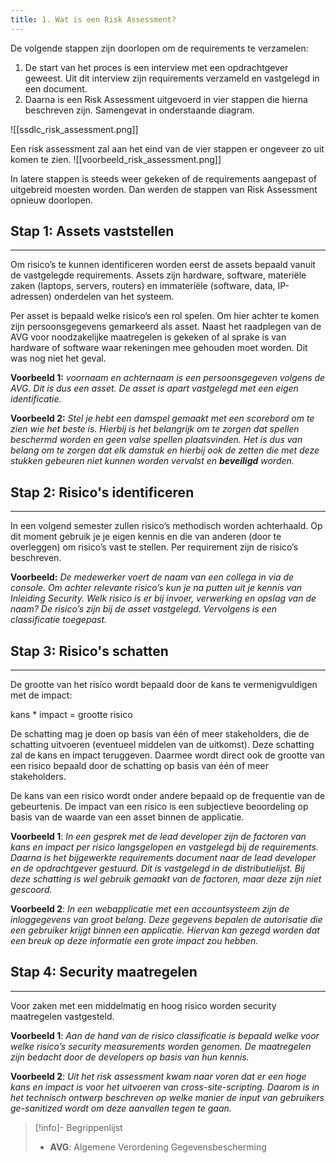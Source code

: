 ```yaml
---
title: 1. Wat is een Risk Assessment?
---
```

De volgende stappen zijn doorlopen om de requirements te verzamelen: 
1. De start van het proces is een interview met een opdrachtgever geweest. Uit dit interview zijn requirements verzameld en vastgelegd in een document. 
2. Daarna is een Risk Assessment uitgevoerd in vier stappen die hierna beschreven zijn. Samengevat in onderstaande diagram.

![[ssdlc_risk_assessment.png]]

Een risk assessment zal aan het eind van de vier stappen er ongeveer zo uit komen te zien.
![[voorbeeld_risk_assessment.png]]

In latere stappen is steeds weer gekeken of de requirements aangepast of uitgebreid moesten worden. Dan werden de stappen van Risk Assessment opnieuw doorlopen. 
## Stap 1: Assets vaststellen
---
Om risico’s te kunnen identificeren worden eerst de assets bepaald vanuit de vastgelegde requirements. Assets zijn hardware, software, materiële zaken (laptops, servers, routers) en immateriële (software, data, IP-adressen) onderdelen van het systeem.  

Per asset is bepaald welke risico’s een rol spelen. Om hier achter te komen zijn persoonsgegevens gemarkeerd als asset. Naast het raadplegen van de AVG voor noodzakelijke maatregelen is gekeken of al sprake is van hardware of software waar rekeningen mee gehouden moet worden. Dit was nog niet het geval.

**Voorbeeld 1:** 
_voornaam en achternaam is een persoonsgegeven volgens de AVG. Dit is dus een asset. De asset is apart vastgelegd met een eigen identificatie._

**Voorbeeld 2:**
_Stel je hebt een damspel gemaakt met een scorebord om te zien wie het beste is. Hierbij is het belangrijk om te zorgen dat spellen beschermd worden en geen valse spellen plaatsvinden. Het is dus van belang om te zorgen dat elk damstuk en hierbij ook de zetten die met deze stukken gebeuren niet kunnen worden vervalst en ***beveiligd*** worden._
## Stap 2: Risico's identificeren
---
In een volgend semester zullen risico’s methodisch worden achterhaald. Op dit moment gebruik je je eigen kennis en die van anderen (door te overleggen) om risico’s vast te stellen. Per requirement zijn de risico’s beschreven.

**Voorbeeld:** 
_De medewerker voert de naam van een collega in via de console. Om achter relevante risico’s kun je na putten uit je kennis van Inleiding Security. Welk risico is er bij invoer, verwerking en opslag van de naam? De risico’s zijn bij de asset vastgelegd. Vervolgens is een classificatie toegepast._
## Stap 3: Risico's schatten
---
De grootte van het risico wordt bepaald door de kans te vermenigvuldigen met de impact:

kans * impact = grootte risico

De schatting mag je doen op basis van één of meer stakeholders, die de schatting uitvoeren (eventueel middelen van de uitkomst). 
Deze schatting zal de kans en impact teruggeven. Daarmee wordt direct ook de grootte van een risico bepaald door de schatting op basis van één of meer stakeholders.

De kans van een risico wordt onder andere bepaald op de frequentie van de gebeurtenis. De impact van een risico is een subjectieve beoordeling op basis van de waarde van een asset binnen de applicatie.

**Voorbeeld 1**: 
_In een gesprek met de lead developer zijn de factoren van kans en impact per risico langsgelopen en vastgelegd bij de requirements. Daarna is het bijgewerkte requirements document naar de lead developer en de opdrachtgever gestuurd. Dit is vastgelegd in de distributielijst. Bij deze schatting is wel gebruik gemaakt van de factoren, maar deze zijn niet gescoord._

**Voorbeeld 2**: 
_In een webapplicatie met een accountsysteem zijn de inloggegevens van groot belang. Deze gegevens bepalen de autorisatie die een gebruiker krijgt binnen een applicatie. Hiervan kan gezegd worden dat een breuk op deze informatie een grote impact zou hebben._
## Stap 4: Security maatregelen
---
Voor zaken met een middelmatig en hoog risico worden security maatregelen vastgesteld.

**Voorbeeld 1**:
_Aan de hand van de risico classificatie is bepaald welke voor welke risico’s security measurements worden genomen. De maatregelen zijn bedacht door de developers op basis van hun kennis._

**Voorbeeld 2**:
_Uit het risk assessment kwam naar voren dat er een hoge kans en impact is voor het uitvoeren van cross-site-scripting. Daarom is in het technisch ontwerp beschreven op welke manier de input van gebruikers ge-sanitized wordt om deze aanvallen tegen te gaan._

> [!info]- Begrippenlijst
>- **AVG**: Algemene Verordening Gegevensbescherming
